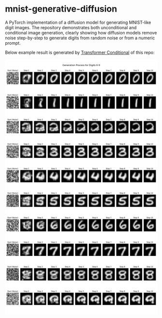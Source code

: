 # mnist-generative-diffusion
A PyTorch implementation of a diffusion model for generating MNIST-like digit images. The repository demonstrates both unconditional and conditional image generation, clearly showing how diffusion models remove noise step-by-step to generate digits from random noise or from a numeric prompt.

Below example result is generated by [Transformer Conditional](https://github.com/ynyeh0221/mnist-generative-diffusion/tree/main/Conditional/Transformer) of this repo:

![](https://github.com/ynyeh0221/mnist-generative-diffusion/blob/main/Conditional/Transformer/output/myplot.png)
